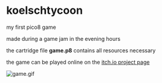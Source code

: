# koelschtycoon
my first pico8 game

made during a game jam in the evening hours

the cartridge file **game.p8** contains all resources necessary

the game can be played online on the [itch.io project page](https://oppodelldog.itch.io/koelsch-tycoon)

![game.gif](https://img.itch.zone/aW1hZ2UvMTYxMTc4My85NDM0ODE1LmdpZg==/original/DsKC8p.gif)
